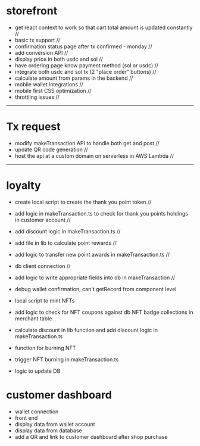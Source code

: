 # storefront

- get react context to work so that cart total amount is updated constantly //
- basic tx support //
- confirmation status page after tx confirmed - monday //
- add conversion API //
- display price in both usdc and sol //
- have ordering page know payment method (sol or usdc) //
- integrate both usdc and sol tx (2 "place order" buttons) //
- calculate amount from params in the backend //
- mobile wallet integrations //
- mobile first CSS optimization //
- throttling issues //

---

# Tx request

- modify makeTransaction API to handle both get and post //
- update QR code generation //
- host the api at a custom domain on serverless in AWS Lambda //

---

# loyalty

- create local script to create the thank you point token //
- add logic in makeTransaction.ts to check for thank you points holdings in customer account //
- add discount logic in makeTransaction.ts //
- add file in lib to calculate point rewards //
- add logic to transfer new point awards in makeTransaction.ts //
- db client connection //
- add logic to write appropriate fields into db in makeTransaction //

- debug wallet confirmation, can't getRecord from component level

- local script to mint NFTs
- add logic to check for NFT coupons against db NFT badge collections in merchant table
- calculate discount in lib function and add discount logic in makeTransaction.ts
- function for burning NFT
- trigger NFT burning in makeTransaction.ts
- logic to update DB

# customer dashboard

- wallet connection
- front end
- display data from wallet account
- display data from database
- add a QR and link to customer dashboard after shop purchase
